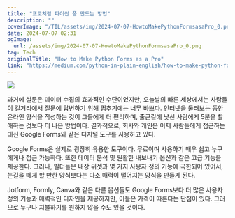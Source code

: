 ```yaml
---
title: "프로처럼 파이썬 폼 만드는 방법"
description: ""
coverImage: "/TIL/assets/img/2024-07-07-HowtoMakePythonFormsasaPro_0.png"
date: 2024-07-07 02:31
ogImage:
  url: /assets/img/2024-07-07-HowtoMakePythonFormsasaPro_0.png
tag: Tech
originalTitle: "How to Make Python Forms as a Pro"
link: "https://medium.com/python-in-plain-english/how-to-make-python-forms-as-a-pro-e4164f5ddcde"
---
```


<img src="/TIL/assets/img/2024-07-07-HowtoMakePythonFormsasaPro_0.png" />

과거에 설문은 데이터 수집의 효과적인 수단이었지만, 오늘날의 빠른 세상에서는 사람들이 길거리에서 질문에 답변하기 위해 멈추기에는 너무 바쁘다. 인터넷을 둘러보는 동안 온라인 양식을 작성하는 것이 그들에게 더 편리하며, 출근길에 낯선 사람에게 5분을 할애하는 것보다 더 나은 방법이다. 결과적으로, 회사와 개인은 이제 사람들에게 접근하는 대신 Google Forms와 같은 디지털 도구를 사용하고 있다.

Google Forms은 실제로 굉장히 유용한 도구이다. 무료이며 사용하기 매우 쉽고 누구에게나 접근 가능하다. 또한 데이터 분석 및 원활한 내보내기 옵션과 같은 고급 기능을 제공한다. 그러나, 빌더들은 내장 위젯과 몇 가지 사용자 정의 기능에 국한되어 있어서, 눈길을 떼게 할 만한 양식보다는 다소 매력이 떨어지는 양식을 만들게 된다.

Jotform, Formly, Canva와 같은 다른 옵션들도 Google Forms보다 더 많은 사용자 정의 기능과 매력적인 디자인을 제공하지만, 이들은 가격이 따른다는 단점이 있다. 그러므로 누구나 지불하기를 원하지 않을 수도 있을 것이다.
